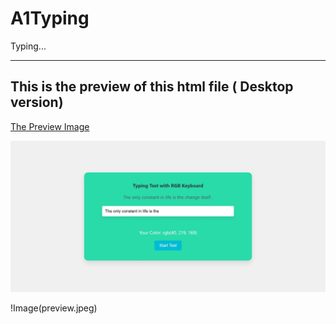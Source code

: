 # A1Typing
Typing...

___

## This is the preview of this html file ( Desktop version)

<a href="preview.jpeg">The Preview Image </a>

<p align="center">
<img src="preview.jpeg">
</p>

!Image(preview.jpeg)

